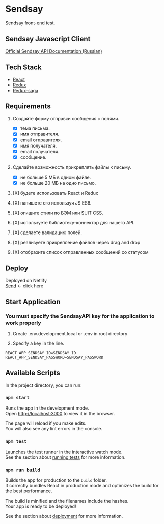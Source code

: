 # Sendsay
Sendsay front-end test.

## Sendsay Javascript Client
[Official Sendsay API Documentation (Russian)](https://github.com/sendsay-ru/sendsay-api-js)

## Tech Stack
- [React](https://reactjs.org/)
- [Redux](https://www.npmjs.com/package/redux)
- [Redux-saga](https://www.npmjs.com/package/redux-saga)

## Requirements
1. Создайте форму отправки сообщения с полями.
    * [X] тема письма.
    * [X] имя отправителя.
    * [X] email отправителя.
    * [X] имя получателя.
    * [X] email получателя.
    * [X] сообщение.

2. Сделайте возможность прикреплять файлы к письму.
    * [X] не больше 5 МБ в одном файле.
    * [X] не больше 20 МБ на одно письмо.

3. [X] будете использовать React и Redux

4. [X] напишете его используя JS ES6.

5. [X] опишите стили по БЭМ или SUIT CSS.

6. [X] используете библиотеку-коннектор для нашего API. 

7. [X] сделаете валидацию полей. 

8. [X] реализуете прикрепление файлов через drag and drop

9. [X] отобразите список отправленных сообщений со статусом







## Deploy
Deployed on Netlify<br>
[Send](https://sandsay.netlify.app/) <- click here


## Start Application
### You must specify the SendsayAPI key for the application to work properly

1. Create .env.development.local or .env in root directory

2. Specify a key in the line.
````
REACT_APP_SENDSAY_ID=SENDSAY_ID
REACT_APP_SENDSAY_PASSWORD=SENDSAY_PASSWORD
````

## Available Scripts

In the project directory, you can run:

### `npm start`

Runs the app in the development mode.<br>
Open [http://localhost:3000](http://localhost:3000) to view it in the browser.

The page will reload if you make edits.<br>
You will also see any lint errors in the console.

### `npm test`

Launches the test runner in the interactive watch mode.<br>
See the section about [running tests](https://facebook.github.io/create-react-app/docs/running-tests) for more information.

### `npm run build`

Builds the app for production to the `build` folder.<br>
It correctly bundles React in production mode and optimizes the build for the best performance.

The build is minified and the filenames include the hashes.<br>
Your app is ready to be deployed!

See the section about [deployment](https://facebook.github.io/create-react-app/docs/deployment) for more information.
